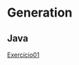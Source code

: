 # Generation

## Java
[Exercício01](https://github.com/jessbslee/Generation/blob/main/01-Java/HE_01.java)
